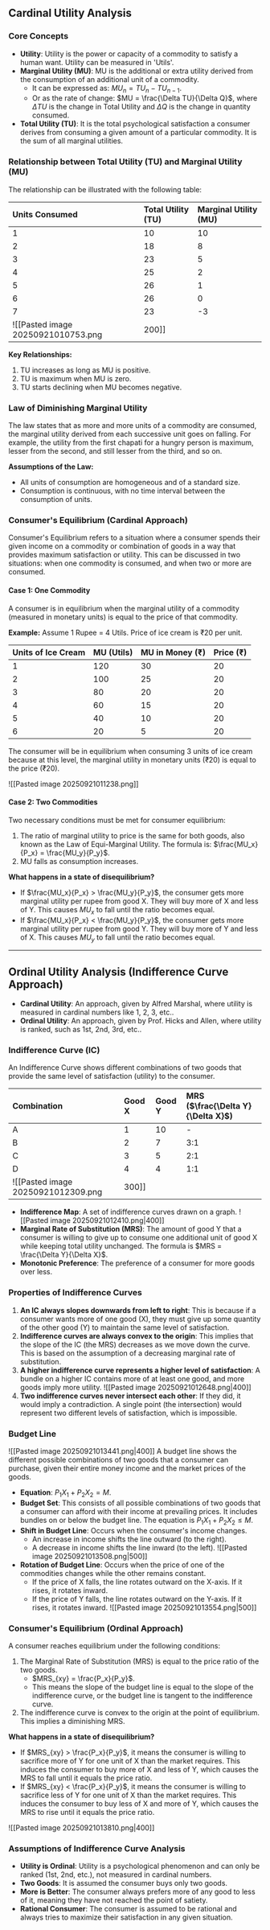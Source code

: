 ## Cardinal Utility Analysis

### Core Concepts

* **Utility**: Utility is the power or capacity of a commodity to satisfy a human want. Utility can be measured in 'Utils'.
* **Marginal Utility (MU)**: MU is the additional or extra utility derived from the consumption of an additional unit of a commodity.
    * It can be expressed as: $MU_n = TU_n - TU_{n-1}$.
    * Or as the rate of change: $MU = \frac{\Delta TU}{\Delta Q}$, where $\Delta TU$ is the change in Total Utility and $\Delta Q$ is the change in quantity consumed.
* **Total Utility (TU)**: It is the total psychological satisfaction a consumer derives from consuming a given amount of a particular commodity. It is the sum of all marginal utilities.

### Relationship between Total Utility (TU) and Marginal Utility (MU)

The relationship can be illustrated with the following table:

| Units Consumed | Total Utility (TU) | Marginal Utility (MU) |
| :------------- | :----------------- | :-------------------- |
| 1              | 10                 | 10                    |
| 2              | 18                 | 8                     |
| 3              | 23                 | 5                     |
| 4              | 25                 | 2                     |
| 5              | 26                 | 1                     |
| 6              | 26                 | 0                     |
| 7              | 23                 | -3                    |
![[Pasted image 20250921010753.png|200]]

**Key Relationships:**
1.  TU increases as long as MU is positive.
2.  TU is maximum when MU is zero.
3.  TU starts declining when MU becomes negative.

### Law of Diminishing Marginal Utility

The law states that as more and more units of a commodity are consumed, the marginal utility derived from each successive unit goes on falling. For example, the utility from the first chapati for a hungry person is maximum, lesser from the second, and still lesser from the third, and so on.

**Assumptions of the Law:**
* All units of consumption are homogeneous and of a standard size.
* Consumption is continuous, with no time interval between the consumption of units.

### Consumer's Equilibrium (Cardinal Approach)

Consumer's Equilibrium refers to a situation where a consumer spends their given income on a commodity or combination of goods in a way that provides maximum satisfaction or utility. This can be discussed in two situations: when one commodity is consumed, and when two or more are consumed.

#### Case 1: One Commodity

A consumer is in equilibrium when the marginal utility of a commodity (measured in monetary units) is equal to the price of that commodity.

**Example:** Assume 1 Rupee = 4 Utils. Price of ice cream is ₹20 per unit.

| Units of Ice Cream | MU (Utils) | MU in Money (₹) | Price (₹) |
| :----------------- | :--------- | :-------------- | :-------- |
| 1                  | 120        | 30              | 20        |
| 2                  | 100        | 25              | 20        |
| 3                  | 80         | 20              | 20        |
| 4                  | 60         | 15              | 20        |
| 5                  | 40         | 10              | 20        |
| 6                  | 20         | 5               | 20        |

The consumer will be in equilibrium when consuming 3 units of ice cream because at this level, the marginal utility in monetary units (₹20) is equal to the price (₹20).

![[Pasted image 20250921011238.png]]
#### Case 2: Two Commodities

Two necessary conditions must be met for consumer equilibrium:
1.  The ratio of marginal utility to price is the same for both goods, also known as the Law of Equi-Marginal Utility. The formula is: $\frac{MU_x}{P_x} = \frac{MU_y}{P_y}$.
2.  MU falls as consumption increases.

**What happens in a state of disequilibrium?**
* If $\frac{MU_x}{P_x} > \frac{MU_y}{P_y}$, the consumer gets more marginal utility per rupee from good X. They will buy more of X and less of Y. This causes $MU_x$ to fall until the ratio becomes equal.
* If $\frac{MU_x}{P_x} < \frac{MU_y}{P_y}$, the consumer gets more marginal utility per rupee from good Y. They will buy more of Y and less of X. This causes $MU_y$ to fall until the ratio becomes equal.

---

## Ordinal Utility Analysis (Indifference Curve Approach)

* **Cardinal Utility**: An approach, given by Alfred Marshal, where utility is measured in cardinal numbers like 1, 2, 3, etc..
* **Ordinal Utility**: An approach, given by Prof. Hicks and Allen, where utility is ranked, such as 1st, 2nd, 3rd, etc..

### Indifference Curve (IC)

An Indifference Curve shows different combinations of two goods that provide the same level of satisfaction (utility) to the consumer.

| Combination | Good X | Good Y | MRS ($\frac{\Delta Y}{\Delta X}$) |
| :---------- | :----- | :----- | :-------------------------------- |
| A           | 1      | 10     | -                                 |
| B           | 2      | 7      | 3:1                               |
| C           | 3      | 5      | 2:1                               |
| D           | 4      | 4      | 1:1                               |
![[Pasted image 20250921012309.png|300]]

* **Indifference Map**: A set of indifference curves drawn on a graph.
![[Pasted image 20250921012410.png|400]]
* **Marginal Rate of Substitution (MRS)**: The amount of good Y that a consumer is willing to give up to consume one additional unit of good X while keeping total utility unchanged. The formula is $MRS = \frac{\Delta Y}{\Delta X}$.
* **Monotonic Preference**: The preference of a consumer for more goods over less.

### Properties of Indifference Curves

1.  **An IC always slopes downwards from left to right**: This is because if a consumer wants more of one good (X), they must give up some quantity of the other good (Y) to maintain the same level of satisfaction.
2.  **Indifference curves are always convex to the origin**: This implies that the slope of the IC (the MRS) decreases as we move down the curve. This is based on the assumption of a decreasing marginal rate of substitution.
3.  **A higher indifference curve represents a higher level of satisfaction**: A bundle on a higher IC contains more of at least one good, and more goods imply more utility.
![[Pasted image 20250921012648.png|400]]
4.  **Two indifference curves never intersect each other**: If they did, it would imply a contradiction. A single point (the intersection) would represent two different levels of satisfaction, which is impossible.

### Budget Line

![[Pasted image 20250921013441.png|400]]
A budget line shows the different possible combinations of two goods that a consumer can purchase, given their entire money income and the market prices of the goods.
* **Equation**: $P_1X_1 + P_2X_2 = M$.
* **Budget Set**: This consists of all possible combinations of two goods that a consumer can afford with their income at prevailing prices. It includes bundles on or below the budget line. The equation is $P_1X_1 + P_2X_2 \leq M$.
* **Shift in Budget Line**: Occurs when the consumer's income changes.
    * An increase in income shifts the line outward (to the right).
    * A decrease in income shifts the line inward (to the left).
	![[Pasted image 20250921013508.png|500]]
* **Rotation of Budget Line**: Occurs when the price of one of the commodities changes while the other remains constant.
    * If the price of X falls, the line rotates outward on the X-axis. If it rises, it rotates inward.
    * If the price of Y falls, the line rotates outward on the Y-axis. If it rises, it rotates inward.
	![[Pasted image 20250921013554.png|500]]

### Consumer's Equilibrium (Ordinal Approach)

A consumer reaches equilibrium under the following conditions:

1.  The Marginal Rate of Substitution (MRS) is equal to the price ratio of the two goods.
    * $MRS_{xy} = \frac{P_x}{P_y}$.
    * This means the slope of the budget line is equal to the slope of the indifference curve, or the budget line is tangent to the indifference curve.
2.  The indifference curve is convex to the origin at the point of equilibrium. This implies a diminishing MRS.


**What happens in a state of disequilibrium?**
* If $MRS_{xy} > \frac{P_x}{P_y}$, it means the consumer is willing to sacrifice more of Y for one unit of X than the market requires. This induces the consumer to buy more of X and less of Y, which causes the MRS to fall until it equals the price ratio.
* If $MRS_{xy} < \frac{P_x}{P_y}$, it means the consumer is willing to sacrifice less of Y for one unit of X than the market requires. This induces the consumer to buy less of X and more of Y, which causes the MRS to rise until it equals the price ratio.

![[Pasted image 20250921013810.png|400]]
### Assumptions of Indifference Curve Analysis

* **Utility is Ordinal**: Utility is a psychological phenomenon and can only be ranked (1st, 2nd, etc.), not measured in cardinal numbers.
* **Two Goods**: It is assumed the consumer buys only two goods.
* **More is Better**: The consumer always prefers more of any good to less of it, meaning they have not reached the point of satiety.
* **Rational Consumer**: The consumer is assumed to be rational and always tries to maximize their satisfaction in any given situation.